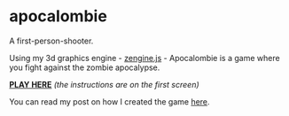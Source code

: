 apocalombie
===========

A first-person-shooter.


Using my 3d graphics engine - [zengine.js](https://github.com/RoadKillCat/zengine) - Apocalombie is a game where you fight against the zombie apocalypse.

[**PLAY HERE**](http://joeiddon.me/apocalombie) *(the instructions are on the first screen)*

You can read my post on how I created the game [here](http://joeiddon.me/projects/javascript/apocalombie).
